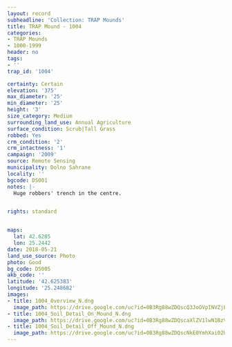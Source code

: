 ```yaml
---
layout: record
subheadline: 'Collection: TRAP Mounds'
title: TRAP Mound - 1004
categories:
- TRAP Mounds
- 1000-1999
header: no
tags:
- ''
trap_id: '1004'

certainty: Certain
elevation: '375'
max_diameter: '25'
min_diameter: '25'
height: '3'
size_category: Medium
surrounding_land_use: Annual Agriculture
surface_condition: Scrub|Tall Grass
robbed: Yes
crm_condition: '2'
crm_intactness: '1'
campaign: '2009'
source: Remote Sensing
municipality: Dolno Sahrane
locality: ''
bgcode: DS001
notes: |-
  Huge robbers' trench in the centre.


rights: standard


maps:
  lat: 42.6285
  lon: 25.2442
date: 2018-05-21
land_use_source: Photo
photo: Good
bg_code: DS005
akb_code: ''
latitude: '42.625383'
longitude: '25.248682'
images:
- title: 1004_Overview_N.dng
  image_path: https://drive.google.com/uc?id=0B3Rg88wZDQscQ3JoOVpINVZjLUk
- title: 1004_Soil_Detail_On_Mound_N.dng
  image_path: https://drive.google.com/uc?id=0B3Rg88wZDQscaXlZV1lwN1BzVkU
- title: 1004_Soil_Detail_Off_Mound_N.dng
  image_path: https://drive.google.com/uc?id=0B3Rg88wZDQscNkE0YmhXai02UEU
---
```

